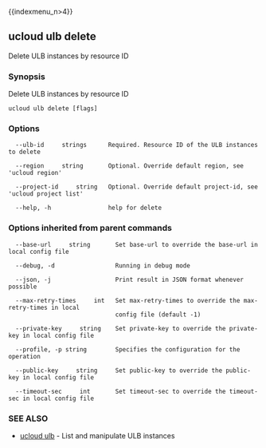 {{indexmenu_n>4}}

## ucloud ulb delete

Delete ULB instances by resource ID

### Synopsis

Delete ULB instances by resource ID

```
ucloud ulb delete [flags]
```

### Options

```
  --ulb-id     strings      Required. Resource ID of the ULB instances to delete 

  --region     string       Optional. Override default region, see 'ucloud region' 

  --project-id     string   Optional. Override default project-id, see 'ucloud project list' 

  --help, -h                help for delete 

```

### Options inherited from parent commands

```
  --base-url     string       Set base-url to override the base-url in local config file 

  --debug, -d                 Running in debug mode 

  --json, -j                  Print result in JSON format whenever possible 

  --max-retry-times     int   Set max-retry-times to override the max-retry-times in local
                              config file (default -1) 

  --private-key     string    Set private-key to override the private-key in local config file 

  --profile, -p string        Specifies the configuration for the operation 

  --public-key     string     Set public-key to override the public-key in local config file 

  --timeout-sec     int       Set timeout-sec to override the timeout-sec in local config file 

```

### SEE ALSO

* [ucloud ulb](software/cli/cmd/ucloud/ulb)	 - List and manipulate ULB instances

